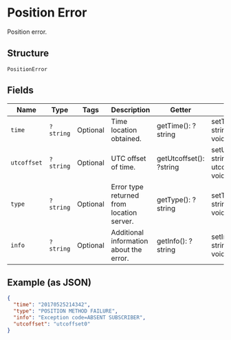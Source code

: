 
# Position Error

Position error.

## Structure

`PositionError`

## Fields

| Name | Type | Tags | Description | Getter | Setter |
|  --- | --- | --- | --- | --- | --- |
| `time` | `?string` | Optional | Time location obtained. | getTime(): ?string | setTime(?string time): void |
| `utcoffset` | `?string` | Optional | UTC offset of time. | getUtcoffset(): ?string | setUtcoffset(?string utcoffset): void |
| `type` | `?string` | Optional | Error type returned from location server. | getType(): ?string | setType(?string type): void |
| `info` | `?string` | Optional | Additional information about the error. | getInfo(): ?string | setInfo(?string info): void |

## Example (as JSON)

```json
{
  "time": "20170525214342",
  "type": "POSITION METHOD FAILURE",
  "info": "Exception code=ABSENT SUBSCRIBER",
  "utcoffset": "utcoffset0"
}
```

